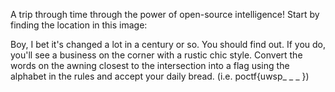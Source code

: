 A trip through time through the power of open-source intelligence! Start by finding the location in this image:

Boy, I bet it's changed a lot in a century or so. You should find out. If you do, you'll see a business on the corner with a rustic chic style. Convert the words on the awning closest to the intersection into a flag using the alphabet in the rules and accept your daily bread. (i.e. poctf{uwsp_ _ _ })
